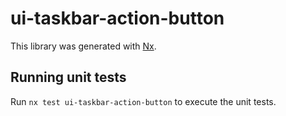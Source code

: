 # ui-taskbar-action-button

This library was generated with [Nx](https://nx.dev).

## Running unit tests

Run `nx test ui-taskbar-action-button` to execute the unit tests.
